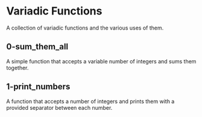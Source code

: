 # Variadic Functions

A collection of variadic functions and the various uses of them.

## 0-sum_them_all

A simple function that accepts a variable number of integers and
sums them together.

## 1-print_numbers

A function that accepts a number of integers and prints them with
a provided separator between each number.
